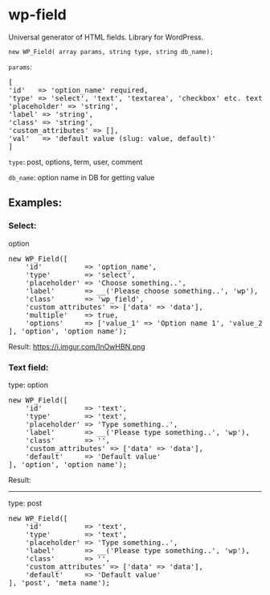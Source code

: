 # wp-field
Universal generator of HTML fields. Library for WordPress.

`new WP_Field( array params, string type, string db_name);`

`params`: 
<pre>
[
'id'   => 'option_name' required,
'type' => 'select', 'text', 'textarea', 'checkbox' etc. text by default,
'placeholder' => 'string',
'label' => 'string',
'class' => 'string',
'custom_attributes' => [],
'val'   => 'default value (slug: value, default)'
]
</pre>

`type`: post, options, term, user, comment

`db_name`: option name in DB for getting value

## Examples:

### Select:
option
<pre>
new WP_Field([
    'id'          => 'option_name',
    'type'        => 'select',
    'placeholder' => 'Choose something..',
    'label'       => __('Please choose something..', 'wp'),
    'class'       => 'wp_field',
    'custom_attributes' => ['data' => 'data'],
    'multiple'    => true,
    'options'     => ['value_1' => 'Option name 1', 'value_2' => 'Option name 2',],
], 'option', 'option_name');
</pre>

Result: https://i.imgur.com/InOwHBN.png

### Text field:
type: option

<pre>
new WP_Field([
    'id'          => 'text',
    'type'        => 'text',
    'placeholder' => 'Type something..',
    'label'       => __('Please type something..', 'wp'),
    'class'       => '',
    'custom_attributes' => ['data' => 'data'],
    'default'     => 'Default value'
], 'option', 'option_name');
</pre>

Result:

---

type: post 

<pre>
new WP_Field([
    'id'          => 'text',
    'type'        => 'text',
    'placeholder' => 'Type something..',
    'label'       => __('Please type something..', 'wp'),
    'class'       => '',
    'custom_attributes' => ['data' => 'data'],
    'default'     => 'Default value'
], 'post', 'meta_name');
</pre>

